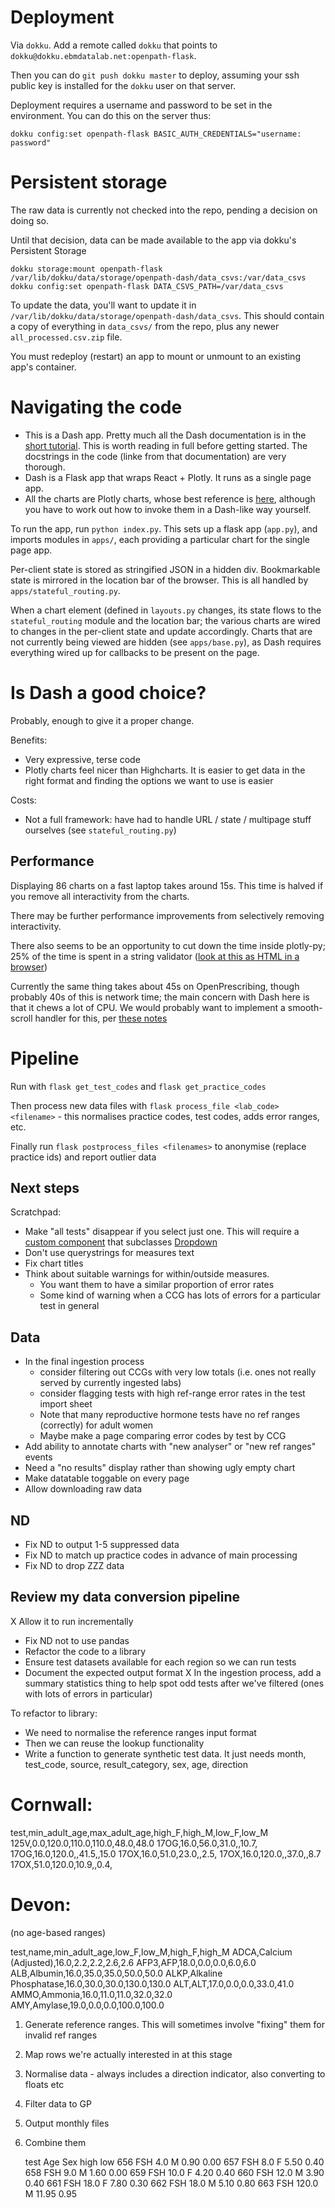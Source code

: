 # Deployment

Via `dokku`. Add a remote called `dokku` that points to `dokku@dokku.ebmdatalab.net:openpath-flask`.

Then you can do `git push dokku master` to deploy, assuming your ssh public key is installed for the `dokku` user on that server.

Deployment requires a username and password to be set in the environment. You can do this on the server thus:


    dokku config:set openpath-flask BASIC_AUTH_CREDENTIALS="username: password"

# Persistent storage

The raw data is currently not checked into the repo, pending a decision on doing so.

Until that decision, data can be made available to the app via dokku's Persistent Storage

    dokku storage:mount openpath-flask /var/lib/dokku/data/storage/openpath-dash/data_csvs:/var/data_csvs
    dokku config:set openpath-flask DATA_CSVS_PATH=/var/data_csvs


To update the data, you'll want to update it in `/var/lib/dokku/data/storage/openpath-dash/data_csvs`.  This should contain a copy of everything in `data_csvs/` from the repo, plus any newer `all_processed.csv.zip` file.

You must redeploy (restart) an app to mount or unmount to an existing app's container.

# Navigating the code

* This is a Dash app. Pretty much all the Dash documentation is in the [short tutorial](https://dash.plot.ly/getting-started). This is worth reading in full before getting started.  The docstrings in the code (linke from that documentation) are very thorough.
* Dash is a Flask app that wraps React + Plotly. It runs as a single page app.
* All the charts are Plotly charts, whose best reference is [here](https://plot.ly/python/reference/), although you have to work out how to invoke them in a Dash-like way yourself.


To run the app, run `python index.py`. This sets up a flask app (`app.py`), and imports modules in `apps/`, each providing a particular chart for the single page app.

Per-client state is stored as stringified JSON in a hidden div. Bookmarkable state is mirrored in the location bar of the browser.  This is all handled by `apps/stateful_routing.py`.

When a chart element (defined in `layouts.py` changes, its state flows to the `stateful_routing` module and the location bar; the various charts are wired to changes in the per-client state and update accordingly. Charts that are not currently being viewed are hidden (see `apps/base.py`), as Dash requires everything wired up for callbacks to be present on the page.

# Is Dash a good choice?

Probably, enough to give it a proper change.

Benefits:

* Very expressive, terse code
* Plotly charts feel nicer than Highcharts. It is easier to get data in the right format and finding the options we want to use is easier

Costs:

* Not a full framework: have had to handle URL / state / multipage stuff ourselves (see `stateful_routing.py`)

## Performance

Displaying 86 charts on a fast laptop takes around 15s. This time is
halved if you remove all interactivity from the charts.

There may be further performance improvements from selectively removing interactivity.

There also seems to be an opportunity to cut down the time inside plotly-py; 25% of the time is spent in a string validator ([look at this as HTML in a browser](https://gist.github.com/sebbacon/00dbf2c3b1cd25b6762d003806cb8f2e))

Currently the same thing takes about 45s on OpenPrescribing, though
probably 40s of this is network time; the main concern with Dash here
is that it chews a lot of CPU. We would probably want to implement a
smooth-scroll handler for this, per [these notes](https://community.plot.ly/t/scroll-position/4618)

# Pipeline

Run with `flask get_test_codes` and `flask get_practice_codes`

Then process new data files with `flask process_file <lab_code> <filename>` - this normalises practice codes, test codes, adds error ranges, etc.

Finally run `flask postprocess_files <filenames>` to anonymise (replace practice ids) and report outlier data

## Next steps

Scratchpad:

* Make "all tests" disappear if you select just one. This will require a [custom component](https://github.com/plotly/dash-component-boilerplate) that subclasses [Dropdown](https://github.com/plotly/dash-core-components/blob/dev/src/components/Dropdown.react.js)
* Don't use querystrings for measures text
* Fix chart titles
* Think about suitable warnings for within/outside measures.
  * You want them to have a similar proportion of error rates
  * Some kind of warning when a CCG has lots of errors for a particular test in general

## Data

* In the final ingestion process
  * consider filtering out CCGs with very low totals (i.e. ones not really served by currently ingested labs)
  * consider flagging tests with high ref-range error rates in the test import sheet
  * Note that many reproductive hormone tests have no ref ranges (correctly) for adult women
  * Maybe make a page comparing error codes by test by CCG
* Add ability to annotate charts with "new analyser" or "new ref ranges" events
* Need a "no results" display rather than showing ugly empty chart
* Make datatable toggable on every page
* Allow downloading raw data

## ND
  * Fix ND to output 1-5 suppressed data
  * Fix ND to match up practice codes in advance of main processing
  * Fix ND to drop ZZZ data




## Review my data conversion pipeline
  X Allow it to run incrementally
  * Fix ND not to use pandas
  * Refactor the code to a library
  * Ensure test datasets available for each region so we can run tests
  * Document the expected output format
  X In the ingestion process, add a summary statistics thing to help spot odd tests after we've filtered (ones with lots of errors in particular)


To refactor to library:
 * We need to normalise the reference ranges input format
 * Then we can reuse the lookup functionality
 * Write a function to generate synthetic test data. It just needs month, test_code, source, result_category, sex, age, direction

# Cornwall:

test,min_adult_age,max_adult_age,high_F,high_M,low_F,low_M
125V,0.0,120.0,110.0,110.0,48.0,48.0
17OG,16.0,56.0,31.0,,10.7,
17OG,16.0,120.0,,41.5,,15.0
17OX,16.0,51.0,23.0,,2.5,
17OX,16.0,120.0,,37.0,,8.7
17OX,51.0,120.0,10.9,,0.4,


# Devon:
(no age-based ranges)

test,name,min_adult_age,low_F,low_M,high_F,high_M
ADCA,Calcium (Adjusted),16.0,2.2,2.2,2.6,2.6
AFP3,AFP,18.0,0.0,0.0,6.0,6.0
ALB,Albumin,16.0,35.0,35.0,50.0,50.0
ALKP,Alkaline Phosphatase,16.0,30.0,30.0,130.0,130.0
ALT,ALT,17.0,0.0,0.0,33.0,41.0
AMMO,Ammonia,16.0,11.0,11.0,32.0,32.0
AMY,Amylase,19.0,0.0,0.0,100.0,100.0


1. Generate reference ranges. This will sometimes involve "fixing" them for invalid ref ranges
2. Map rows we're actually interested in at this stage
3. Normalise data - always includes a direction indicator, also converting to floats etc
4. Filter data to GP
5. Output monthly files
6. Combine them





    test    Age     Sex     high    low
656     FSH     4.0     M   0.90    0.00
657     FSH     8.0     F   5.50    0.40
658     FSH     9.0     M   1.60    0.00
659     FSH     10.0    F   4.20    0.40
660     FSH     12.0    M   3.90    0.40
661     FSH     18.0    F   7.80    0.30
662     FSH     18.0    M   5.10    0.80
663     FSH     120.0   M   11.95   0.95
